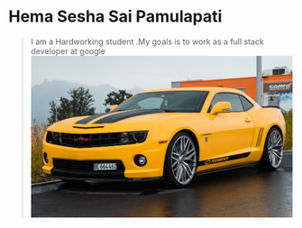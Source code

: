 # Hema Sesha Sai Pamulapati

> I am a Hardworking student .My goals is to work as a full stack developer at google
![car image](car.jpg)


